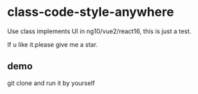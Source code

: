 # class-code-style-anywhere

Use class implements UI in ng10/vue2/react16, this is just a test.

If u like it.please give me a star.

## demo

git clone and run it by yourself
